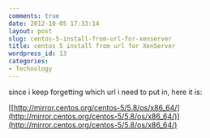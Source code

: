 ```yaml
---
comments: true
date: 2012-10-05 17:33:14
layout: post
slug: centos-5-install-from-url-for-xenserver
title: centos 5 install from url for XenServer
wordpress_id: 13
categories:
- Technology
---
```


since i keep forgetting which url i need to put in, here it is:




[[http://mirror.centos.org/centos-5/5.8/os/x86_64/](http://mirror.centos.org/centos-5/5.8/os/x86_64/)](http://mirror.centos.org/centos-5/5.8/os/x86_64/)
